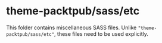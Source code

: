 # theme-packtpub/sass/etc

This folder contains miscellaneous SASS files. Unlike `"theme-packtpub/sass/etc"`, these files
need to be used explicitly.
